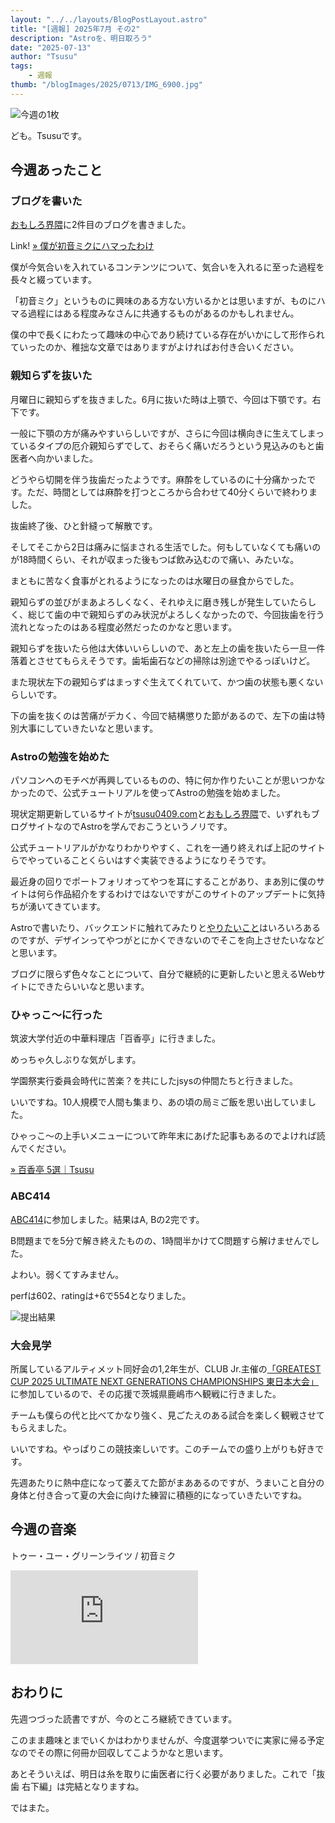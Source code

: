 ```yaml
---
layout: "../../layouts/BlogPostLayout.astro"
title: "[週報] 2025年7月 その2"
description: "Astroを、明日取ろう"
date: "2025-07-13"
author: "Tsusu"
tags:
    - 週報
thumb: "/blogImages/2025/0713/IMG_6900.jpg"
---
```


![今週の1枚](/blogImages/2025/0713/IMG_6900.jpg)

ども。Tsusuです。

## 今週あったこと
### ブログを書いた
[おもしろ界隈](https://omoshirokaiwai.com)に2件目のブログを書きました。

Link!  [&raquo; 僕が初音ミクにハマったわけ](https://omoshirokaiwai.com/blog/2025-07-07)

僕が今気合いを入れているコンテンツについて、気合いを入れるに至った過程を長々と綴っています。

「初音ミク」というものに興味のある方ない方いるかとは思いますが、ものにハマる過程にはある程度みなさんに共通するものがあるのかもしれません。

僕の中で長くにわたって趣味の中心であり続けている存在がいかにして形作られていったのか、稚拙な文章ではありますがよければお付き合いください。

### 親知らずを抜いた
月曜日に親知らずを抜きました。6月に抜いた時は上顎で、今回は下顎です。右下です。

一般に下顎の方が痛みやすいらしいですが、さらに今回は横向きに生えてしまっているタイプの厄介親知らずでして、おそらく痛いだろうという見込みのもと歯医者へ向かいました。

どうやら切開を伴う抜歯だったようです。麻酔をしているのに十分痛かったです。ただ、時間としては麻酔を打つところから合わせて40分くらいで終わりました。

抜歯終了後、ひと針縫って解散です。

そしてそこから2日は痛みに悩まされる生活でした。何もしていなくても痛いのが18時間くらい、それが収まった後もつば飲み込むので痛い、みたいな。

まともに苦なく食事がとれるようになったのは水曜日の昼食からでした。

親知らずの並びがまあよろしくなく、それゆえに磨き残しが発生していたらしく、総じて歯の中で親知らずのみ状況がよろしくなかったので、今回抜歯を行う流れとなったのはある程度必然だったのかなと思います。

親知らずを抜いたら他は大体いいらしいので、あと左上の歯を抜いたら一旦一件落着とさせてもらえそうです。歯垢歯石などの掃除は別途でやるっぽいけど。

また現状左下の親知らずはまっすぐ生えてくれていて、かつ歯の状態も悪くないらしいです。

下の歯を抜くのは苦痛がデカく、今回で結構懲りた節があるので、左下の歯は特別大事にしていきたいなと思います。

### Astroの勉強を始めた
パソコンへのモチベが再興しているものの、特に何か作りたいことが思いつかなかったので、公式チュートリアルを使ってAstroの勉強を始めました。

現状定期更新しているサイトが[tsusu0409.com](https://tsusu0409.com)と[おもしろ界隈](https://omoshirokaiwai.com)で、いずれもブログサイトなのでAstroを学んでおこうというノリです。

公式チュートリアルがかなりわかりやすく、これを一通り終えれば上記のサイトらでやっていることくらいはすぐ実装できるようになりそうです。

最近身の回りでポートフォリオってやつを耳にすることがあり、まあ別に僕のサイトは何ら作品紹介をするわけではないですがこのサイトのアップデートに気持ちが湧いてきています。

Astroで書いたり、バックエンドに触れてみたりと[やりたいこと](https://github.com/tsusu0409/tsusu0409.com/issues/14)はいろいろあるのですが、デザインってやつがとにかくできないのでそこを向上させたいななどと思います。

ブログに限らず色々なことについて、自分で継続的に更新したいと思えるWebサイトにできたらいいなと思います。

### ひゃっこ～に行った
筑波大学付近の中華料理店「百香亭」に行きました。

めっちゃ久しぶりな気がします。

学園祭実行委員会時代に苦楽？を共にしたjsysの仲間たちと行きました。

いいですね。10人規模で人間も集まり、あの頃の局ミご飯を思い出していました。

ひゃっこ～の上手いメニューについて昨年末にあげた記事もあるのでよければ読んでください。

[&raquo; 百香亭 5選｜Tsusu](https://note.com/tsusu0409/n/n18ce32b7cbc2)

### ABC414

[ABC414](https://atcoder.jp/contests/abc414)に参加しました。結果はA, Bの2完です。

B問題までを5分で解き終えたものの、1時間半かけてC問題すら解けませんでした。

よわい。弱くてすみません。

perfは602、ratingは+6で554となりました。

![提出結果](/blogImages/2025/0713/abc414.png)

### 大会見学
所属しているアルティメット同好会の1,2年生が、CLUB Jr.主催の[「GREATEST CUP 2025 ULTIMATE NEXT GENERATIONS CHAMPIONSHIPS 東日本大会」](http://www.clubjr.com/event_2025greatest_east.html)に参加しているので、その応援で茨城県鹿嶋市へ観戦に行きました。

チームも僕らの代と比べてかなり強く、見ごたえのある試合を楽しく観戦させてもらえました。

いいですね。やっぱりこの競技楽しいです。このチームでの盛り上がりも好きです。

先週あたりに熱中症になって萎えてた節がまああるのですが、うまいこと自分の身体と付き合って夏の大会に向けた練習に積極的になっていきたいですね。

## 今週の音楽
トゥー・ユー・グリーンライツ / 初音ミク
<iframe src="https://www.youtube.com/embed/FWPkzDMUitg" title="トゥー・ユー・グリーンライツ / 初音ミク" frameborder="0" allow="accelerometer; autoplay; clipboard-write; encrypted-media; gyroscope; picture-in-picture; web-share" referrerpolicy="strict-origin-when-cross-origin" allowfullscreen></iframe>


## おわりに
先週つづった読書ですが、今のところ継続できています。

このまま趣味とまでいくかはわかりませんが、今度選挙ついでに実家に帰る予定なのでその際に何冊か回収してこようかなと思います。

あとそういえば、明日は糸を取りに歯医者に行く必要がありました。これで「抜歯 右下編」は完結となりますね。

ではまた。